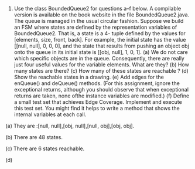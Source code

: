 1. Use the class BoundedQueue2 for questions a–f below. A
compilable version is available on the book website in the file
BoundedQueue2.java. The queue is managed in the usual
circular fashion.
Suppose we build an FSM where states are defined by the
representation variables of BoundedQueue2. That is, a state is a 4-
tuple defined by the values for [elements, size, front, back]. For
example, the initial state has the value [[null, null], 0, 0, 0], and the
state that results from pushing an object obj onto the queue in its
initial state is [[obj, null], 1, 0, 1].
(a) We do not care which specific objects are in the queue.
Consequently, there are really just four useful values for the
variable elements. What are they?
(b) How many states are there?
(c) How many of these states are reachable ?
(d) Show the reachable states in a drawing.
(e) Add edges for the enQueue() and deQueue() methods. (For
this assignment, ignore the exceptional returns, although you
should observe that when exceptional returns are taken, none ofthe instance variables are modified.)
(f) Define a small test set that achieves Edge Coverage. Implement
and execute this test set. You might find it helps to write a
method that shows the internal variables at each call.

(a)
They are :[null, null],[obj, null],[null, obj],[obj, obj].

(b) There are 48 states.

(c) There are 6 states reachable.

(d)

